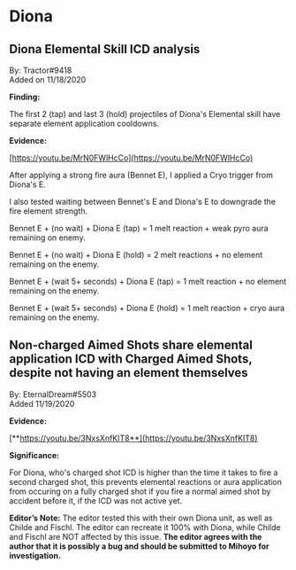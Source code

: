 # Diona

## **Diona Elemental Skill ICD analysis** 

By: Tractor\#9418  
Added on 11/18/2020

**Finding:**

The first 2 \(tap\) and last 3 \(hold\) projectiles of Diona's Elemental skill have separate element application cooldowns.

**Evidence:**

[https://youtu.be/MrN0FWlHcCo](https://youtu.be/MrN0FWlHcCo)

After applying a strong fire aura \(Bennet E\), I applied a Cryo trigger from Diona's E.

I also tested waiting between Bennet's E and Diona's E to downgrade the fire element strength.

Bennet E + \(no wait\) + Diona E \(tap\) = 1 melt reaction + weak pyro aura remaining on enemy.

Bennet E + \(no wait\) + Diona E \(hold\) = 2 melt reactions + no element remaining on the enemy.

Bennet E + \(wait 5+ seconds\) + Diona E \(tap\) = 1 melt reaction + no element remaining on the enemy.

Bennet E + \(wait 5+ seconds\) + Diona E \(hold\) = 1 melt reaction + cryo aura remaining on the enemy.

## **Non-charged Aimed Shots share elemental application ICD with Charged Aimed Shots, despite not having an element themselves** 

By: EternalDream\#5503  
Added 11/19/2020

**Evidence:**

[**https://youtu.be/3NxsXnfKIT8**](https://youtu.be/3NxsXnfKIT8)

**Significance:**

For Diona, who's charged shot ICD is higher than the time it takes to fire a second charged shot, this prevents elemental reactions or aura application from occuring on a fully charged shot if you fire a normal aimed shot by accident before it, if the ICD was not active yet.

**Editor’s Note:** The editor tested this with their own Diona unit, as well as Childe and Fischl. The editor can recreate it 100% with Diona, while Childe and Fischl are NOT affected by this issue. **The editor agrees with the author that it is possibly a bug and should be submitted to Mihoyo for investigation.**  


